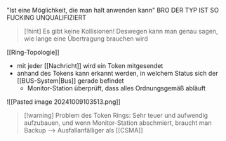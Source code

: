 "Ist eine Möglichkeit, die man halt anwenden kann" BRO DER TYP IST SO FUCKING UNQUALIFIZIERT

> [!hint] Es gibt keine Kollisionen!
> Deswegen kann man genau sagen, wie lange eine Übertragung brauchen wird

[[Ring-Topologie]]


- mit jeder [[Nachricht]] wird ein Token mitgesendet
- anhand des Tokens kann erkannt werden, in welchem Status sich der [[BUS-System|Bus]] gerade befindet
	- Monitor-Station überprüft, dass alles Ordnungsgemäß abläuft


![[Pasted image 20241009103513.png]]

> [!warning] Problem des Token Rings: Sehr teuer und aufwendig aufzubauen, und wenn Monitor-Station abschmiert, braucht man Backup --> Ausfallanfälliger als [[CSMA]]